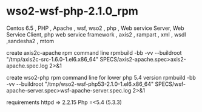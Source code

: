 # wso2-wsf-php-2.1.0_rpm
Centos 6.5  , PHP , Apache , wsf,  wso2 , php , Web service Server, Web Service Client, php web service framework , axis2 , rampart , xml , wsdl ,sandesha2 , mtom

create axis2c-apache  rpm command line 
rpmbuild -bb -vv --buildroot "/tmp/axis2c-src-1.6.0-1.el6.x86_64" SPECS/axis2-apache.spec>axis2-apache.spec.log 2>&1

create wso2-php rpm command line for lower php 5.4 version
rpmbuild -bb -vv --buildroot "/tmp/wso2-wsf-php53-2.1.0-1.el6.x86_64" SPECS/wsf-apache-server.spec>wsf-apache-server.spec.log 2>&1

requirements 
httpd => 2.2.15
Php =<5.4 (5.3.3)
